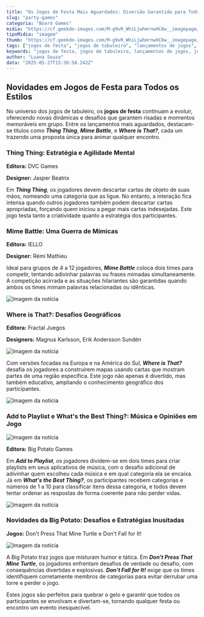 ```yaml
---
title: "Os Jogos de Festa Mais Aguardados: Diversão Garantida para Todos os Gostos!"
slug: "party-games"
categoria: "Board Games"
midia: "https://cf.geekdo-images.com/M-g9vR_WhiLjwhmrnwHC8w__imagepage/img/2S4MecA_XdFiK8zMMgUtRuY32GY=/fit-in/900x600/filters:no_upscale():strip_icc()/pic8554052.png"
tipoMidia: "imagem"
thumb: "https://cf.geekdo-images.com/M-g9vR_WhiLjwhmrnwHC8w__imagepage/img/2S4MecA_XdFiK8zMMgUtRuY32GY=/fit-in/900x600/filters:no_upscale():strip_icc()/pic8554052.png"
tags: ["jogos de festa", "jogos de tabuleiro", "lançamentos de jogos", "jogos de grupo", "diversão em grupo"]
keywords: "jogos de festa, jogos de tabuleiro, lançamentos de jogos, jogos de grupo, diversão em grupo"
author: "Luana Souza"
data: "2025-05-27T15:36:58.242Z"
---
```


## Novidades em Jogos de Festa para Todos os Estilos

No universo dos jogos de tabuleiro, os **jogos de festa** continuam a evoluir, oferecendo novas dinâmicas e desafios que garantem risadas e momentos memoráveis em grupo. Entre os lançamentos mais aguardados, destacam-se títulos como **_Thing Thing_**, **_Mime Battle_**, e **_Where is That?_**, cada um trazendo uma proposta única para animar qualquer encontro.

### Thing Thing: Estratégia e Agilidade Mental

**Editora:** DVC Games

**Designer:** Jasper Beatrix

Em **_Thing Thing_**, os jogadores devem descartar cartas de objeto de suas mãos, nomeando uma categoria que as ligue. No entanto, a interação fica intensa quando outros jogadores também podem descartar cartas apropriadas, forçando quem iniciou a pegar mais cartas indesejadas. Este jogo testa tanto a criatividade quanto a estratégia dos participantes.

### Mime Battle: Uma Guerra de Mímicas

**Editora:** IELLO

**Designer:** Rémi Mathieu

Ideal para grupos de 4 a 12 jogadores, **_Mime Battle_** coloca dois times para competir, tentando adivinhar palavras ou frases mimadas simultaneamente. A competição acirrada e as situações hilariantes são garantidas quando ambos os times mimam palavras relacionadas ou idênticas.

![Imagem da notícia](https://cf.geekdo-images.com/QliYoAhv73oXJjecz3JmPQ__imagepage/img/u_I6-EcliFl7B_GfsBVlaw3PCNw=/fit-in/900x600/filters:no_upscale():strip_icc()/pic8868125.jpg)

### Where is That?: Desafios Geográficos

**Editora:** Fractal Juegos

**Designers:** Magnus Karlsson, Erik Andersson Sundén

![Imagem da notícia](https://cf.geekdo-images.com/m9fureNMA4-xXN_ASvEpyA__imagepage/img/PCtgpQb7rN4ccVH0mk0CPUCZ9pw=/fit-in/900x600/filters:no_upscale():strip_icc()/pic8805795.jpg)

Com versões focadas na Europa e na América do Sul, **_Where is That?_** desafia os jogadores a construírem mapas usando cartas que mostram partes de uma região específica. Este jogo não apenas é divertido, mas também educativo, ampliando o conhecimento geográfico dos participantes.

![Imagem da notícia](https://cf.geekdo-images.com/SnCmCIXbPnXSWxbRNwf0EQ__imagepage/img/h1uUxIjHvKBxQRAHyShUiTft4To=/fit-in/900x600/filters:no_upscale():strip_icc()/pic8805603.jpg)

### Add to Playlist e What's the Best Thing?: Música e Opiniões em Jogo

![Imagem da notícia](https://cf.geekdo-images.com/YB89ZVTLbsWEnsfSJEtgYQ__imagepage/img/8WZ401Y5zT4xeDh9Zw92ft5Btpk=/fit-in/900x600/filters:no_upscale():strip_icc()/pic8883364.jpg)

**Editora:** Big Potato Games

Em **_Add to Playlist_**, os jogadores dividem-se em dois times para criar playlists em seus aplicativos de música, com o desafio adicional de adivinhar quem escolheu cada música e em qual categoria ela se encaixa. Já em **_What's the Best Thing?_**, os participantes recebem categorias e números de 1 a 10 para classificar itens dessa categoria, e todos devem tentar ordenar as respostas de forma coerente para não perder vidas.

![Imagem da notícia](https://cf.geekdo-images.com/T5iUq1wK6FIPgaaVI8PYOQ__imagepage/img/xsO5bbIA-guCZ-p6Lq1pCIJEyJQ=/fit-in/900x600/filters:no_upscale():strip_icc()/pic8729449.jpg)

### Novidades da Big Potato: Desafios e Estratégias Inusitadas

**Jogos:** Don't Press That Mine Turtle e Don't Fall for It!

![Imagem da notícia](https://cf.geekdo-images.com/P127kDcr8rFof8xix0Mi3Q__imagepage/img/vahVMy_9MYcMiWm2tPkUikWaN9Y=/fit-in/900x600/filters:no_upscale():strip_icc()/pic8619670.jpg)

A Big Potato traz jogos que misturam humor e tática. Em **_Don't Press That Mine Turtle_**, os jogadores enfrentam desafios de verdade ou desafio, com consequências divertidas e explosivas. **_Don't Fall for It!_** exige que os times identifiquem corretamente membros de categorias para evitar derrubar uma torre e perder o jogo.

Estes jogos são perfeitos para quebrar o gelo e garantir que todos os participantes se envolvam e divertam-se, tornando qualquer festa ou encontro um evento inesquecível.